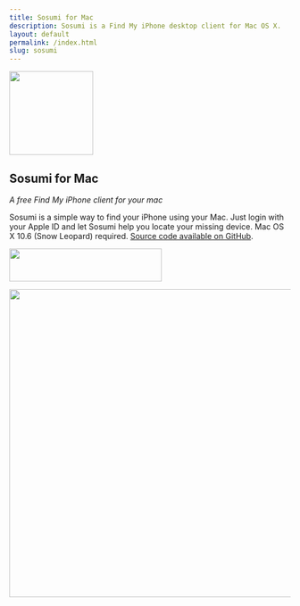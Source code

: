 ```yaml
---
title: Sosumi for Mac
description: Sosumi is a Find My iPhone desktop client for Mac OS X.
layout: default
permalink: /index.html
slug: sosumi
---
```

<div id="bd" class="product"> 
	<div class="yui-gd band1"> 
	    <div class="yui-u first center"> 
			<img src="http://cdn.tyler.fm/images/sosumi-icon.png" width="150" height="150"> 
	    </div> 
	    <div class="yui-u left"> 
			<h2>Sosumi for Mac</h2> 
			<p><em>A free Find My iPhone client for your mac</em></p> 
			<p>Sosumi is a simple way to find your iPhone using your Mac. Just login with your Apple ID and let Sosumi help you locate your missing device. Mac OS X 10.6 (Snow Leopard) required. <a href="https://github.com/tylerhall/MacSosumi">Source code available on GitHub</a>.</p>
			<p><a href="http://clickontyler.com/sosumi/download/"><img src="http://cdn.tyler.fm/images/download.png" width="273" height="59"></a></p> 
	    </div> 
	</div> 
	<div class="yui-g band3"> 
		<img src="http://cdn.tyler.fm/images/sosumi-ss1.png" width="728" height="552">
		<br/><br/> 
    </div> 
</div>